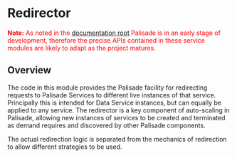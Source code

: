 # Redirector

<span style="color:red">**Note:** As noted in the [documentation root](../../README.md) Palisade is in an early stage of development, therefore the precise APIs contained in these service modules are likely to adapt as the project matures.</span>

## Overview

The code in this module provides the Palisade facility for redirecting requests to Palisade Services to different live instances of that service. Principally this is intended for Data Service 
instances, but can equally be applied to any service. The redirector is a key component of auto-scaling in Palisade, allowing new instances of services to be created and terminated as demand requires
and discovered by other Palisade components.

The actual redirection logic is separated from the mechanics of redirection to allow different strategies to be used.